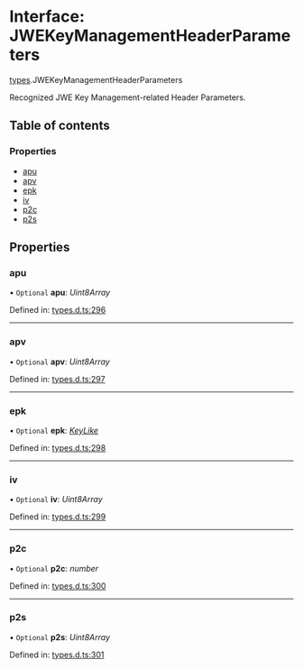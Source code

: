 # Interface: JWEKeyManagementHeaderParameters

[types](../modules/types.md).JWEKeyManagementHeaderParameters

Recognized JWE Key Management-related Header Parameters.

## Table of contents

### Properties

- [apu](types.jwekeymanagementheaderparameters.md#apu)
- [apv](types.jwekeymanagementheaderparameters.md#apv)
- [epk](types.jwekeymanagementheaderparameters.md#epk)
- [iv](types.jwekeymanagementheaderparameters.md#iv)
- [p2c](types.jwekeymanagementheaderparameters.md#p2c)
- [p2s](types.jwekeymanagementheaderparameters.md#p2s)

## Properties

### apu

• `Optional` **apu**: *Uint8Array*

Defined in: [types.d.ts:296](https://github.com/panva/jose/blob/v3.11.5/src/types.d.ts#L296)

___

### apv

• `Optional` **apv**: *Uint8Array*

Defined in: [types.d.ts:297](https://github.com/panva/jose/blob/v3.11.5/src/types.d.ts#L297)

___

### epk

• `Optional` **epk**: [*KeyLike*](../types/types.keylike.md)

Defined in: [types.d.ts:298](https://github.com/panva/jose/blob/v3.11.5/src/types.d.ts#L298)

___

### iv

• `Optional` **iv**: *Uint8Array*

Defined in: [types.d.ts:299](https://github.com/panva/jose/blob/v3.11.5/src/types.d.ts#L299)

___

### p2c

• `Optional` **p2c**: *number*

Defined in: [types.d.ts:300](https://github.com/panva/jose/blob/v3.11.5/src/types.d.ts#L300)

___

### p2s

• `Optional` **p2s**: *Uint8Array*

Defined in: [types.d.ts:301](https://github.com/panva/jose/blob/v3.11.5/src/types.d.ts#L301)
